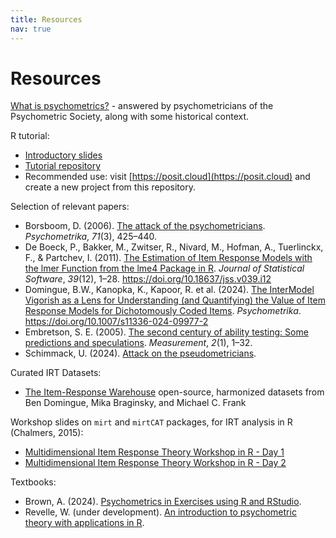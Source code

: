 ```yaml
---
title: Resources
nav: true
---
```


# Resources

[What is psychometrics?](https://www.psychometricsociety.org/what-psychometrics) - answered by psychometricians of the Psychometric Society, along with some historical context.

R tutorial: 
- [Introductory slides](https://docs.google.com/presentation/d/1Ra3U-PEZRi_jiPhTgzvGzfbNT8Iew4PWkqSlSatSH3s/edit?usp=sharing)
- [Tutorial repository](https://github.com/psychometrics-workshop/psychometrics-tutorial)
- Recommended use: visit [https://posit.cloud](https://posit.cloud) and create a new project from this repository.


Selection of relevant papers:
- Borsboom, D. (2006). [The attack of the psychometricians](https://www.ncbi.nlm.nih.gov/pmc/articles/PMC2779444/pdf/11336_2006_Article_1447.pdf). *Psychometrika*, *71*(3), 425–440.
- De Boeck, P., Bakker, M., Zwitser, R., Nivard, M., Hofman, A., Tuerlinckx, F., & Partchev, I. (2011). [The Estimation of Item Response Models with the lmer Function from the lme4 Package in R](https://www.jstatsoft.org/article/view/v039i12). *Journal of Statistical Software*, *39*(12), 1–28. https://doi.org/10.18637/jss.v039.i12 
- Domingue, B.W., Kanopka, K., Kapoor, R. et al. (2024). [The InterModel Vigorish as a Lens for Understanding (and Quantifying) the Value of Item Response Models for Dichotomously Coded Items](https://link.springer.com/article/10.1007/s11336-024-09977-2). *Psychometrika*. https://doi.org/10.1007/s11336-024-09977-2
- Embretson, S. E. (2005). [The second century of ability testing: Some predictions and speculations](https://www.ets.org/Media/Research/pdf/PICANG7.pdf). *Measurement*, *2*(1), 1–32.
- Schimmack, U. (2024). [Attack on the pseudometricians](https://replicationindex.com/2024/06/18/attack-on-the-pseudometricians/).


Curated IRT Datasets:
- [The Item-Response Warehouse](https://datapages.github.io/irw) open-source, harmonized datasets from Ben Domingue, Mika Braginsky, and Michael C. Frank

Workshop slides on `mirt` and `mirtCAT` packages, for IRT analysis in R (Chalmers, 2015):
- [Multidimensional Item Response Theory Workshop
in R - Day 1](https://philchalmers.github.io/mirt/extra/mirt-Workshop-2015_Day-1.pdf)
- [Multidimensional Item Response Theory Workshop
in R - Day 2](https://philchalmers.github.io/mirt/extra/mirt-Workshop-2015_Day-2.pdf)

Textbooks:
- Brown, A. (2024). [Psychometrics in Exercises using R and RStudio](https://bookdown.org/annabrown/psychometricsR/).
- Revelle, W. (under development). [An introduction to psychometric theory with applications in R](https://www.personality-project.org/r/book/).